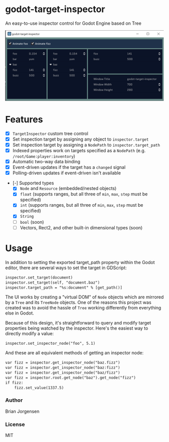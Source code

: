 # godot-target-inspector
An easy-to-use inspector control for Godot Engine based on Tree

![Screenshot of TargetInspector (2021-04-04-001)](https://github.com/b33j0r/godot-target-inspector/blob/main/doc/TargetInspector-2021-04-04-001.png?raw=true)

# Features
- [x] `TargetInspector` custom tree control
- [x] Set inspection target by assigning any object to `inspector.target`
- [x] Set inspection target by assigning a `NodePath` to `inspector.target_path`
- [x] Indexed properties work on targets specified as a `NodePath` (e.g. `/root/Game:player:inventory`)
- [x] Automatic two-way data binding
- [x] Event-driven updates if the target has a `changed` signal
- [x] Polling-driven updates if event-driven isn't available
- [-] Supported types
  - [x] `Node` and `Resource` (embedded/nested objects)
  - [x] `float` (supports ranges, but all three of `min`, `max`, `step` must be specified)
  - [x] `int` (supports ranges, but all three of `min`, `max`, `step` must be specified)
  - [x] `String`
  - [ ] `bool` (soon)
  - [ ] Vectors, Rect2, and other built-in dimensional types (soon)

# Usage

In addition to setting the exported target_path property within the
Godot editor, there are several ways to set the target in GDScript:

```
inspector.set_target(document)
inspector.set_target(self, "document.baz")
inspector.target_path = "%s:document" % [get_path()]
```

The UI works by creating a "virtual DOM" of `Node` objects which are mirrored
by a `Tree` and its `TreeNode` objects. One of the reasons this project was
created was to avoid the hassle of `Tree` working differently from everything
else in Godot.

Because of this design, it's straightforward to query and modify target
properties being watched by the inspector. Here's the easiest way to directly
modify a value:

```
inspector.set_inspector_node("foo", 5.1)
```

And these are all equivalent methods of getting an inspector node:

```
var fizz = inspector.get_inspector_node("baz.fizz")
var fizz = inspector.get_inspector_node("baz:fizz")
var fizz = inspector.get_inspector_node("baz/fizz")
var fizz = inspector.root.get_node("baz").get_node("fizz")
if fizz:
    fizz.set_value(1337.5)
```

### Author
Brian Jorgensen

### License
MIT
